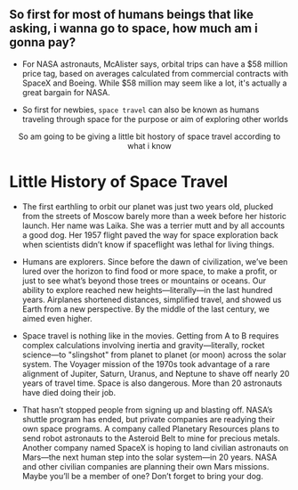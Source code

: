 
  ## So first for most of humans beings that like asking, i wanna go to space, how much am i gonna pay?
  
 -  For NASA astronauts, McAlister says, orbital trips can have a $58 million price tag, based on averages calculated from commercial contracts with SpaceX and Boeing. While $58 million may seem like a lot, it's actually a great bargain for NASA.

 -  So first for newbies, ``space travel`` can also be known as humans traveling through space for the purpose or aim of exploring other worlds

   <div align="center"> So am going to be giving a little bit hostory of space travel according to what i know </div>
   
   # Little History of Space Travel 
   
 - The first earthling to orbit our planet was just two years old, plucked from the streets of Moscow barely more than a week before her historic launch. Her name was Laika. She was a terrier mutt and by all accounts a good dog. Her 1957 flight paved the way for space exploration back when scientists didn’t know if spaceflight was lethal for living things.

- Humans are explorers. Since before the dawn of civilization, we’ve been lured over the horizon to find food or more space, to make a profit, or just to see what’s beyond those trees or mountains or oceans. Our ability to explore reached new heights—literally—in the last hundred years. Airplanes shortened distances, simplified travel, and showed us Earth from a new perspective. By the middle of the last century, we aimed even higher.

- Space travel is nothing like in the movies. Getting from A to B requires complex calculations involving inertia and gravity—literally, rocket science—to "slingshot" from planet to planet (or moon) across the solar system. The Voyager mission of the 1970s took advantage of a rare alignment of Jupiter, Saturn, Uranus, and Neptune to shave off nearly 20 years of travel time. Space is also dangerous. More than 20 astronauts have died doing their job.

- That hasn’t stopped people from signing up and blasting off. NASA’s shuttle program has ended, but private companies are readying their own space programs. A company called Planetary Resources plans to send robot astronauts to the Asteroid Belt to mine for precious metals. Another company named SpaceX is hoping to land civilian astronauts on Mars—the next human step into the solar system—in 20 years. NASA and other civilian companies are planning their own Mars missions. Maybe you’ll be a member of one? Don’t forget to bring your dog.



